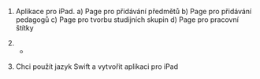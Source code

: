 1) Aplikace pro iPad. 
	a) Page pro přidávání předmětů
	b) Page pro přidávání pedagogů
	c) Page pro tvorbu studijních skupin
	d) Page pro pracovní štítky

2) - 

3) Chci použít jazyk Swift a vytvořit aplikaci pro iPad  

